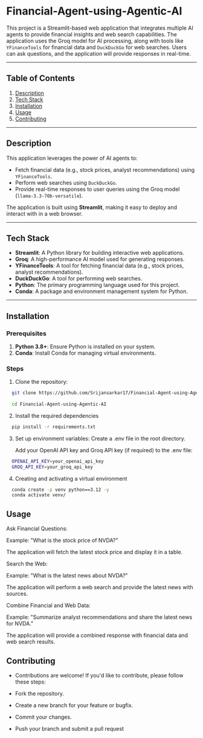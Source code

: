 # Financial-Agent-using-Agentic-AI

This project is a Streamlit-based web application that integrates multiple AI agents to provide financial insights and web search capabilities. The application uses the Groq model for AI processing, along with tools like `YFinanceTools` for financial data and `DuckDuckGo` for web searches. Users can ask questions, and the application will provide responses in real-time.

---

## Table of Contents
1. [Description](#description)
2. [Tech Stack](#tech-stack)
3. [Installation](#installation)
6. [Usage](#usage)
7. [Contributing](#contributing)

---

## Description

This application leverages the power of AI agents to:
- Fetch financial data (e.g., stock prices, analyst recommendations) using `YFinanceTools`.
- Perform web searches using `DuckDuckGo`.
- Provide real-time responses to user queries using the Groq model (`llama-3.3-70b-versatile`).

The application is built using **Streamlit**, making it easy to deploy and interact with in a web browser.

---

## Tech Stack

- **Streamlit**: A Python library for building interactive web applications.
- **Groq**: A high-performance AI model used for generating responses.
- **YFinanceTools**: A tool for fetching financial data (e.g., stock prices, analyst recommendations).
- **DuckDuckGo**: A tool for performing web searches.
- **Python**: The primary programming language used for this project.
- **Conda**: A package and environment management system for Python.

---

## Installation

### Prerequisites
1. **Python 3.8+**: Ensure Python is installed on your system.
2. **Conda**: Install Conda for managing virtual environments.

### Steps
1. Clone the repository:
```bash
  git clone https://github.com/Srijansarkar17/Financial-Agent-using-Agentic-AI.git
  
  cd Financial-Agent-using-Agentic-AI
```
2. Install the required dependencies
```bash
  pip install -r requirements.txt
```
3. Set up environment variables:
      Create a .env file in the root directory.

      Add your OpenAI API key and Groq API key (if required) to the .env file:
```bash
  OPENAI_API_KEY=your_openai_api_key
  GROQ_API_KEY=your_groq_api_key
```
4. Creating and activating a virtual environment
```bash
  conda create -p venv python==3.12 -y
  conda activate venv/
```
## Usage
Ask Financial Questions:

Example: "What is the stock price of NVDA?"

The application will fetch the latest stock price and display it in a table.

Search the Web:

Example: "What is the latest news about NVDA?"

The application will perform a web search and provide the latest news with sources.

Combine Financial and Web Data:

Example: "Summarize analyst recommendations and share the latest news for NVDA."

The application will provide a combined response with financial data and web search results.

## Contributing
- Contributions are welcome! If you'd like to contribute, please follow these steps:

- Fork the repository. 

- Create a new branch for your feature or bugfix.

- Commit your changes.

- Push your branch and submit a pull request

